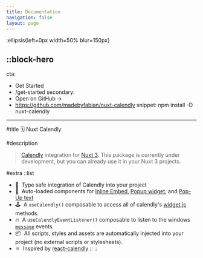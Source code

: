 ```yaml
---
title: Documentation
navigation: false
layout: page
---
```


:ellipsis{left=0px width=50% blur=150px}

::block-hero
---
cta:
  - Get Started
  - /get-started
secondary:
  - Open on GitHub →
  - https://github.com/madebyfabian/nuxt-calendly
snippet: npm install -D nuxt-calendly

---

#title
🗓️ Nuxt Calendly

#description
> [Calendly](https://www.calendly.com) integration for [Nuxt 3](https://nuxt.com). This package is currently under development, but you can already use it in your Nuxt 3 projects.

#extra
  ::list
  - 💪 &nbsp;Type safe integration of Calendly into your project
  - 🧱 &nbsp;Auto-loaded components for [Inline Embed](https://help.calendly.com/hc/en-us/articles/223147027), [Popup widget](https://help.calendly.com/hc/en-us/articles/223147027), and [Pop-Up text](https://help.calendly.com/hc/en-us/articles/223147027)
  - 🕹️ &nbsp;A `useCalendly()` composable to access all of calendly's [widget.js](https://assets.calendly.com/assets/external/widget.js) methods.
  - 🔥 &nbsp;A `useCalendlyEventListener()` composable to listen to the windows [`message`](https://developer.calendly.com/api-docs/ZG9jOjI3ODM2MTAz-notifying-the-parent-window) events.
  - 📦 &nbsp;All scripts, styles and assets are automatically injected into your project (no external scripts or stylesheets).
  - ⚛️ &nbsp;Inspired by [react-calendly](https://github.com/tcampb/react-calendly)
  ::
::
